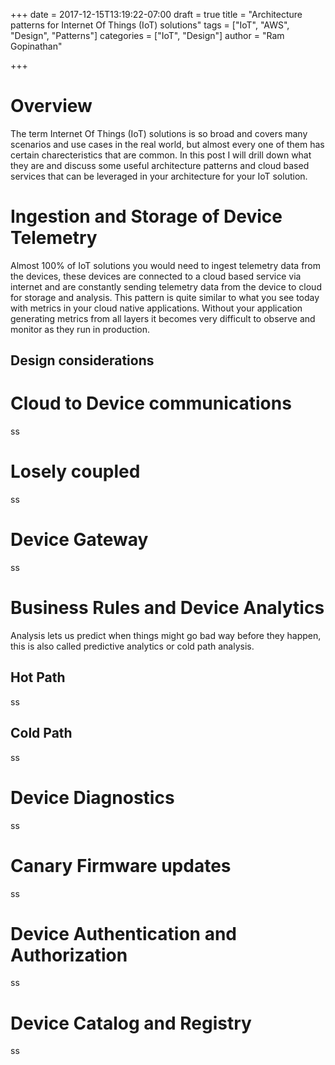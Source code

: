 +++
date = 2017-12-15T13:19:22-07:00
draft = true
title = "Architecture patterns for Internet Of Things (IoT) solutions"
tags = ["IoT", "AWS", "Design", "Patterns"]
categories = ["IoT", "Design"]
author = "Ram Gopinathan"

+++

# Overview

The term Internet Of Things (IoT) solutions is so broad and covers many scenarios and use cases in the real world, but almost every one of them has certain charecteristics that are common. In this post I will drill down what they are and discuss some useful architecture patterns and cloud based services that can be leveraged in your architecture for your IoT solution.

# Ingestion and Storage of Device Telemetry

Almost 100% of IoT solutions you would need to ingest telemetry data from the devices, these devices are connected to a cloud based service via internet and are constantly sending telemetry data from the device to cloud for storage and analysis. This pattern is quite similar to what you see today with metrics in your cloud native applications. Without your application generating metrics from all layers it becomes very difficult to observe and monitor as they run in production.

## Design considerations


# Cloud to Device communications

ss

# Losely coupled

ss

# Device Gateway

ss

# Business Rules and Device Analytics

Analysis lets us predict when things might go bad way before they happen, this is also called predictive analytics or cold path analysis.

## Hot Path

ss

## Cold Path

ss

# Device Diagnostics 

ss

# Canary Firmware updates

ss

# Device Authentication and Authorization

ss

# Device Catalog and Registry

ss
